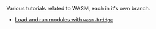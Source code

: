 Various tutorials related to WASM, each in it's own branch.

 - [Load and run modules with `wasm-bridge`](https://github.com/kajacx/wasm-tutorials/tree/wbtutor-wasm-modules)
